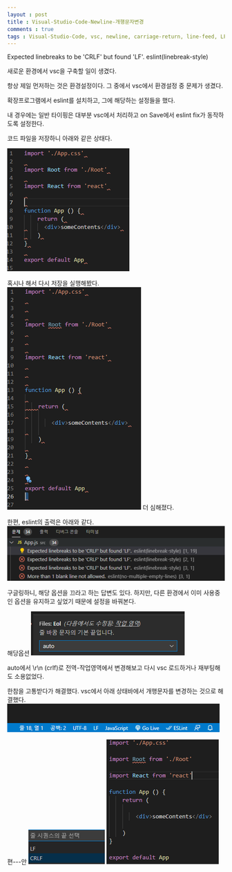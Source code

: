 ```yaml
---
layout : post
title : Visual-Studio-Code-Newline-개행문자변경
comments : true
tags : Visual-Studio-Code, vsc, newline, carriage-return, line-feed, LF, 개행문자, eslint
---
```


Expected linebreaks to be 'CRLF' but found 'LF'. eslint(linebreak-style)

새로운 환경에서 vsc을 구축할 일이 생겼다.

항상 제일 먼저하는 것은 환경설정이다.
그 중에서 vsc에서 환경설정 중 문제가 생겼다.

확장프로그램에서 eslint를 설치하고, 그에 해당하는 설정들을 했다.

내 경우에는 일반 타이핑은 대부분 vsc에서 처리하고
on Save에서 eslint fix가 동작하도록 설정한다.

코드 파일을 저장하니 아래와 같은 상태다.

![somethingWrong1](images/2021-01-31/2021-01-31_1.PNG)


혹시나 해서 다시 저장을 실행해봤다.
![somethingWrong2](images/2021-01-31/2021-01-31_2.PNG)
더 심해졌다.

한편, eslint의 출력은 아래와 같다.
![somethingWrong3](images/2021-01-31/2021-01-31_3.PNG)

구글링하니, 해당 옵션을 끄라고 하는 답변도 있다.
하지만, 다른 환경에서 이미 사용중인 옵션을 유지하고 싶었기 때문에
설정을 바꿔본다.

해당옵션
![vscSetting1](images/2021-01-31/2021-01-31_4.PNG)

auto에서 \r\n (crlf)로 전역-작업영역에서 변경해보고 다시 vsc 로드하거나 재부팅해도 소용없었다.

한참을 고통받다가 해결했다.
vsc에서 아래 상태바에서 개행문자를 변경하는 것으로 해결했다.
![correctvscSetting](images/2021-01-31/2021-01-31_5.PNG)

편---안
![success1](images/2021-01-31/2021-01-31_6.PNG)
![success2](images/2021-01-31/2021-01-31_7.PNG)

